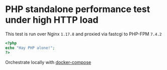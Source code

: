 # PHP standalone performance test under high HTTP load

This test is run over Nginx `1.17.8` and proxied via fastcgi to PHP-FPM `7.4.2`

```php
<?php
echo "Hay PHP alone!";
?>
```

Orchestrate locally with [docker-compose](docker-compose.yml)